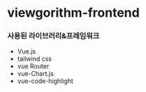 # viewgorithm-frontend

### 사용된 라이브러리&프레임워크
- Vue.js
- tailwind css
- vue Router
- vue-Chart.js
- vue-code-highlight
